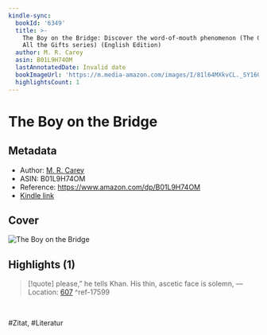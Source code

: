 ```yaml
---
kindle-sync:
  bookId: '6349'
  title: >-
    The Boy on the Bridge: Discover the word-of-mouth phenomenon (The Girl With
    All the Gifts series) (English Edition)
  author: M. R. Carey
  asin: B01L9H74OM
  lastAnnotatedDate: Invalid date
  bookImageUrl: 'https://m.media-amazon.com/images/I/81l64MXkvCL._SY160.jpg'
  highlightsCount: 1
---
```

# The Boy on the Bridge
## Metadata
* Author: [M. R. Carey](<https://www.goodreads.com/search?q=M. R. Carey>)
* ASIN: B01L9H74OM
* Reference: https://www.amazon.com/dp/B01L9H74OM
* [Kindle link](kindle://book?action=open&asin=B01L9H74OM)

## Cover
![The Boy on the Bridge](https://m.media-amazon.com/images/I/81l64MXkvCL._SY160.jpg)

## Highlights (1)

> [!quote]
> please,” he tells Khan. His thin, ascetic face is solemn, — Location: [607](kindle://book?action=open&asin=B01L9H74OM&location=607) ^ref-17599

<br>

#Zitat, #Literatur
